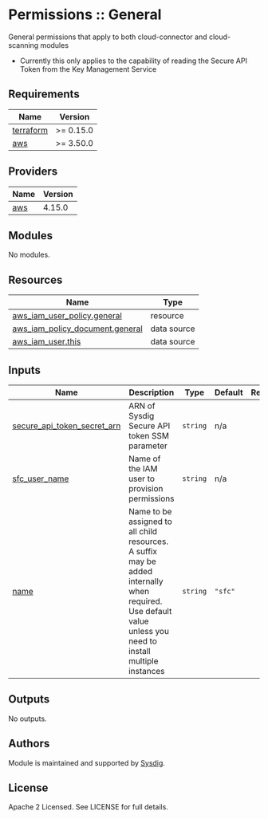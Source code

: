 # Permissions :: General

General permissions that apply to both cloud-connector and cloud-scanning modules
- Currently this only applies to the capability of reading the Secure API Token from the Key Management Service

<!-- BEGINNING OF PRE-COMMIT-TERRAFORM DOCS HOOK -->
## Requirements

| Name | Version |
|------|---------|
| <a name="requirement_terraform"></a> [terraform](#requirement\_terraform) | >= 0.15.0 |
| <a name="requirement_aws"></a> [aws](#requirement\_aws) | >= 3.50.0 |

## Providers

| Name | Version |
|------|---------|
| <a name="provider_aws"></a> [aws](#provider\_aws) | 4.15.0 |

## Modules

No modules.

## Resources

| Name | Type |
|------|------|
| [aws_iam_user_policy.general](https://registry.terraform.io/providers/hashicorp/aws/latest/docs/resources/iam_user_policy) | resource |
| [aws_iam_policy_document.general](https://registry.terraform.io/providers/hashicorp/aws/latest/docs/data-sources/iam_policy_document) | data source |
| [aws_iam_user.this](https://registry.terraform.io/providers/hashicorp/aws/latest/docs/data-sources/iam_user) | data source |

## Inputs

| Name | Description | Type | Default | Required |
|------|-------------|------|---------|:--------:|
| <a name="input_secure_api_token_secret_arn"></a> [secure\_api\_token\_secret\_arn](#input\_secure\_api\_token\_secret\_arn) | ARN of Sysdig Secure API token SSM parameter | `string` | n/a | yes |
| <a name="input_sfc_user_name"></a> [sfc\_user\_name](#input\_sfc\_user\_name) | Name of the IAM user to provision permissions | `string` | n/a | yes |
| <a name="input_name"></a> [name](#input\_name) | Name to be assigned to all child resources. A suffix may be added internally when required. Use default value unless you need to install multiple instances | `string` | `"sfc"` | no |

## Outputs

No outputs.
<!-- END OF PRE-COMMIT-TERRAFORM DOCS HOOK -->

## Authors

Module is maintained and supported by [Sysdig](https://sysdig.com).

## License

Apache 2 Licensed. See LICENSE for full details.
